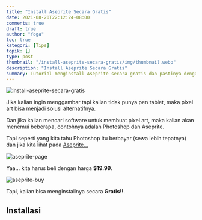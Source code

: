 ```yaml
---
title: "Install Aseprite Secara Gratis"
date: 2021-08-20T22:12:24+08:00
comments: true
draft: true
author: "Yoga"
toc: true
kategori: [Tips]
topik: []
type: post
thumbnail: "/install-aseprite-secara-gratis/img/thumbnail.webp"
description: "Install Aseprite Secara Gratis"
summary: Tutorial menginstall Aseprite secara gratis dan pastinya dengan cara yang legal
---
```


![install-aseprite-secara-gratis](/install-aseprite-secara-gratis/img/thumbnail.webp)

Jika kalian ingin menggambar tapi kalian tidak punya pen tablet, maka pixel art bisa menjadi solusi alternatifnya.

Dan jika kalian mencari software untuk membuat pixel art, maka kalian akan menemui beberapa, contohnya adalah Photoshop dan Aseprite.

Tapi seperti yang kita tahu Photoshop itu berbayar (sewa lebih tepatnya) dan jika kita lihat pada [Aseprite...](https://www.aseprite.org/)

![aseprite-page](/install-aseprite-secara-gratis/img/aseprite-page.webp)

Yaa... kita harus beli dengan harga **$19.99**.

![aseprite-buy](/install-aseprite-secara-gratis/img/aseprite-buy.webp)

Tapi, kalian bisa menginstallnya secara **Gratis!!**.

## Installasi




